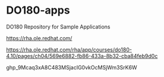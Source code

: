 # DO180-apps
DO180 Repository for Sample Applications

https://rha.ole.redhat.com/

https://rha.ole.redhat.com/rha/app/courses/do180-4.10/pages/ch04/569e6882-fb86-433a-8b32-cba84feb9d0c


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 
